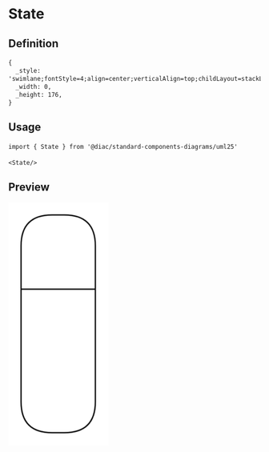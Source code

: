 # State

## Definition

```
{
  _style: 'swimlane;fontStyle=4;align=center;verticalAlign=top;childLayout=stackLayout;horizontal=1;startSize=60;horizontalStack=0;resizeParent=1;resizeParentMax=0;resizeLast=0;collapsible=0;marginBottom=0;html=1;rounded=1;absoluteArcSize=1;arcSize=50;whiteSpace=wrap;',
  _width: 0,
  _height: 176,
}
```

## Usage

```
import { State } from '@diac/standard-components-diagrams/uml25'

<State/>
```

## Preview

<img src="./state.png" width="200"/>
